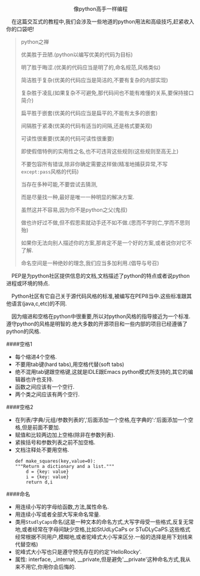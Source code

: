 <p align=center>像python高手一样编程</p>
&emsp;在这篇交互式的教程中,我们会涉及一些地道的python用法和高级技巧,赶紧收入你的口袋吧!


>python之禅
>
>优美胜于丑陋.(python以编写优美的代码为目标)
>
>明了胜于晦涩.(优美的代码应当是明了的,命名规范,风格类似)
>
>简洁胜于复杂(优美的代码应当是简洁的,不要有复杂的内部实现)
>
>复杂胜于凌乱(如果复杂不可避免,那代码间也不能有难懂的关系,要保持接口简介)
>
>扁平胜于嵌套(优美的代码应当是扁平的,不能有太多的嵌套)
>
>间隔胜于紧凑(优美的代码有适当的间隔,还是格式要美观)
>
>可读性很重要(优美的代码可读性很重要)
>
>即使假借特例的实用性之名,也不可违背这些规则(这些规则至高无上)
>
>不要包容所有错误,除非你确定需要这样做(精准地捕获异常,不写`except:pass`风格的代码)
>
>当存在多种可能,不要尝试去猜测,
>
>而是尽量找一种,最好是唯一一种明显的解决方案.
>
>虽然这并不容易,因为你不是python之父(鬼叔)
>
>做也许好过不做,但不假思索就动手还不如不做.(思而不学则亡,学而不思则殆)
>
>如果你无法向别人描述你的方案,那肯定不是一个好的方案,或者说你对它不了解.
>
>命名空间是一种绝妙的理念,我们应当多加利用.(倡导与号召)


&emsp;PEP是为python社区提供信息的文档,文档描述了python的特点或者说python进程或环境的特点.

&emsp;Python社区有它自己关于源代码风格的标准,被编写在PEP8当中.这些标准跟其他语言(java,c,etc)的不同.

&emsp;因为缩进和空格在python中很重要,所以对python风格的指导接近为一个标准.遵守python的风格是明智的.绝大多数的开源项目和一些内部的项目已经遵循了python的风格.

####空格1

 * 每个缩进4个空格.
 * 不要用tab键(hard tabs),用空格代替(soft tabs)
 * 绝不混用tab键跟空格键,这就是IDLE跟Emacs python模式所支持的,其它的编辑器也许也支持.
 * 函数之间应该有一个空行.
 * 两个类之间应该有两个空行.

####空格2

 * 在列表/字典/元组/参数列表的','后面添加一个空格,在字典的':'后面添加一个空格,但是前面不要加.
 * 赋值和比较两边加上空格(除非在参数列表).
 * 紧挨括号和参数列表之前不加空格.
 * 文档注释处不要用空格.
   ```
   def make_squares(key,value=0):
   """Return a dictionary and a list."""
       d = {key: value}
       i = {key: value}
       return d,i
   ```
####命名

 * 用连续小写的字母给函数,方法,属性命名.
 * 用连续小写或者全部大写来命名常量.
 * 类用`StudlyCaps`命名(这是一种文本的命名方式,大写字母受一些格式,反复无常地,或者经常在字母间缺少空格,比如StUdLyCaPs or STuDLyCaPS.这些格式经常根据不同用户,模糊地,或者驼峰式大小写来区分.一般的选择是用下划线来代替空格)
 * 驼峰式大小写也只是遵守预先存在的约定'HelloRocky'. 
 * 属性: interface, _internal, __private,但是避免'__private'这种命名方式,我从来不用它,你用你会后悔的.
   
